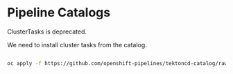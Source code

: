 # Pipeline Catalogs

ClusterTasks is deprecated.

We need to install cluster tasks from the catalog.

```bash

oc apply -f https://github.com/openshift-pipelines/tektoncd-catalog/raw/p/experimental/tasks/task-git-clone/0.4.1/task-git-clone.yaml -n bootstrap

```

